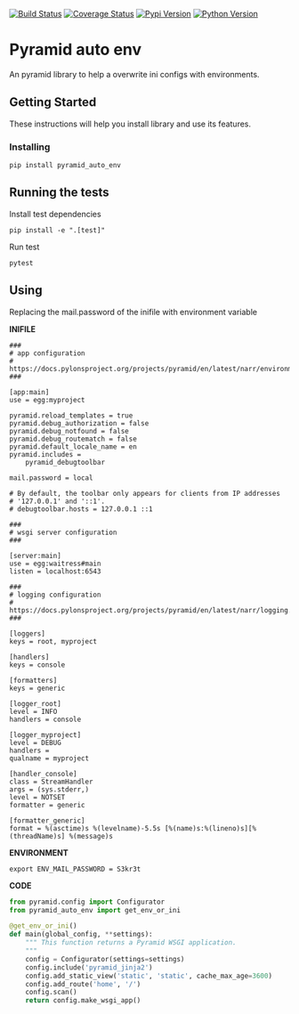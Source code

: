 [![Build Status](https://travis-ci.org/marcelomoraes28/pyramid-auto-env.svg?branch=master)](https://travis-ci.org/marcelomoraes28/pyramid-auto-env)
[![Coverage Status](https://coveralls.io/repos/github/marcelomoraes28/pyramid-auto-env/badge.svg?branch=master)](https://coveralls.io/github/marcelomoraes28/pyramid-auto-env?branch=master)
[![Pypi Version](https://img.shields.io/badge/pypi-0.0.1-yellow.svg)](https://img.shields.io/badge/pypi-0.0.1-yellow.svg)
[![Python Version](https://img.shields.io/badge/python-2.7%7C3.6-blue.svg)](https://img.shields.io/badge/python-2.7%7C3.6-blue.svg)

# Pyramid auto env
An pyramid library to help a overwrite ini configs with environments.

## Getting Started

These instructions will help you install library and use its features.

### Installing

```
pip install pyramid_auto_env
```

## Running the tests
Install test dependencies
```
pip install -e ".[test]"
```

Run test
```
pytest
```

## Using

Replacing the mail.password of the inifile with environment variable

**INIFILE**
```
###
# app configuration
# https://docs.pylonsproject.org/projects/pyramid/en/latest/narr/environment.html
###

[app:main]
use = egg:myproject

pyramid.reload_templates = true
pyramid.debug_authorization = false
pyramid.debug_notfound = false
pyramid.debug_routematch = false
pyramid.default_locale_name = en
pyramid.includes =
    pyramid_debugtoolbar

mail.password = local

# By default, the toolbar only appears for clients from IP addresses
# '127.0.0.1' and '::1'.
# debugtoolbar.hosts = 127.0.0.1 ::1

###
# wsgi server configuration
###

[server:main]
use = egg:waitress#main
listen = localhost:6543

###
# logging configuration
# https://docs.pylonsproject.org/projects/pyramid/en/latest/narr/logging.html
###

[loggers]
keys = root, myproject

[handlers]
keys = console

[formatters]
keys = generic

[logger_root]
level = INFO
handlers = console

[logger_myproject]
level = DEBUG
handlers =
qualname = myproject

[handler_console]
class = StreamHandler
args = (sys.stderr,)
level = NOTSET
formatter = generic

[formatter_generic]
format = %(asctime)s %(levelname)-5.5s [%(name)s:%(lineno)s][%(threadName)s] %(message)s

```

**ENVIRONMENT**
```
export ENV_MAIL_PASSWORD = S3kr3t
```
**CODE**
```python
from pyramid.config import Configurator
from pyramid_auto_env import get_env_or_ini

@get_env_or_ini()
def main(global_config, **settings):
    """ This function returns a Pyramid WSGI application.
    """
    config = Configurator(settings=settings)
    config.include('pyramid_jinja2')
    config.add_static_view('static', 'static', cache_max_age=3600)
    config.add_route('home', '/')
    config.scan()
    return config.make_wsgi_app()

```

